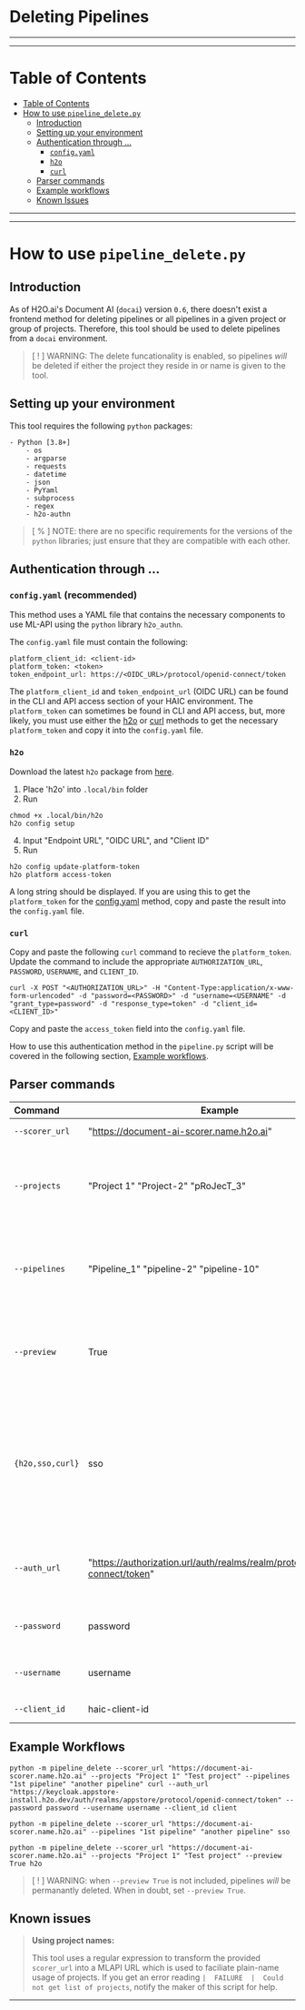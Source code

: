 <!--  Use with consent of H2O.ai  -->
<!--        April 12, 2023        -->

# **Deleting Pipelines**

---
---
# **Table of Contents**

- [Table of Contents](#table-of-contents)
- [How to use `pipeline_delete.py`](#how-to-use-pipeline_deletepy)
    - [Introduction](#introduction)
    - [Setting up your environment](#setting-up-your-environment)
    - [Authentication through ...](#authentication-through)
        - [`config.yaml`](#configyaml-recommended)
        - [`h2o`](#h2o)
        - [`curl`](#curl)
    - [Parser commands](#parser-commands)
    - [Example workflows](#example-workflows)
    - [Known Issues](#known-issues)
---
---
#  **How to use `pipeline_delete.py`**
## **Introduction**
As of H2O.ai's Document AI (`docai`) version `0.6`, there doesn't exist a frontend method for deleting pipelines or all pipelines in a given project or group of projects. Therefore, this tool should be used to delete pipelines from a `docai` environment.

> [ ! ] WARNING: The delete funcationality is enabled, so pipelines *will* be deleted if either the project they reside in or name is given to the tool.

## **Setting up your environment**

This tool requires the following `python` packages:

```
- Python [3.8+]
    - os
    - argparse
    - requests
    - datetime
    - json
    - PyYaml
    - subprocess
    - regex
    - h2o-authn
```

> [ % ] NOTE: there are no specific requirements for the versions of the `python` libraries; just ensure that they are compatible with each other.

## **Authentication through ...**
### **`config.yaml` (recommended)**

This method uses a YAML file that contains the necessary components to use ML-API using the `python` library `h2o_authn`. 

The `config.yaml` file must contain the following:
```
platform_client_id: <client-id>
platform_token: <token>
token_endpoint_url: https://<OIDC_URL>/protocol/openid-connect/token
```

The `platform_client_id` and `token_endpoint_url` (OIDC URL) can be found in the CLI and API access section of your HAIC environment. The `platform_token` can sometimes be found in CLI and API access, but, more likely, you must use either the [h2o](#h2o) or [curl](#curl) methods to get the necessary `platform_token` and copy it into the `config.yaml` file.

### **`h2o`**

Download the latest `h2o` package from [here](https://h2oai-cloud-release.s3.amazonaws.com/releases/ai/h2o/h2o-cloud/latest/index.html).

1. Place 'h2o' into `.local/bin` folder
2. Run
```
chmod +x .local/bin/h2o
h2o config setup
```
4. Input "Endpoint URL", "OIDC URL", and "Client ID"
5. Run
```
h2o config update-platform-token
h2o platform access-token
```
A long string should be displayed. If you are using this to get the `platform_token` for the [config.yaml](#configyaml-recommended) method, copy and paste the result into the `config.yaml` file.

### **`curl`**

Copy and paste the following `curl` command to recieve the `platform_token`. Update the command to include the appropriate `AUTHORIZATION_URL`, `PASSWORD`, `USERNAME`, and `CLIENT_ID`.
```
curl -X POST "<AUTHORIZATION_URL>" -H "Content-Type:application/x-www-form-urlencoded" -d "password=<PASSWORD>" -d "username=<USERNAME" -d "grant_type=password" -d "response_type=token" -d "client_id=<CLIENT_ID>"
```
Copy and paste the `access_token` field into the `config.yaml` file.

How to use this authentication method in the `pipeline.py` script will be covered in the following section, [Example workflows](#example-workflows).

## **Parser commands**

|Command|Example|Description|
|:---|----|----|
|`--scorer_url`|"https://document-ai-scorer.name.h2o.ai"|URL to `docai` scorer.|
|`--projects`|"Project 1" "Project-2" "pRoJecT_3"|Space delimited list with each project surrounded by quotation marks ("").|
|`--pipelines`|"Pipeline_1" "pipeline-2" "pipeline-10"|Space delimited list with each pipeline name surrounded by quoatation marks ("").|
|`--preview`|True|[`OPTIONAL`] Displays which pipeline will be deleted if `--preview True` is disabled|
|`{h2o,sso,curl}`|sso|Authentication method used to access `ml-api`. Mutually exclusive options; only choose one and must be called at the end of the command chain.|
|`--auth_url`|"https://authorization.url/auth/realms/realm/protocol/openid-connect/token"|[`curl`] Authorization URL used to obtain the `access token` for `ml-api`.|
|`--password`|password|[`curl`] Password for `docai` account.|
|`--username`|username|[`curl`] Username of `docai` account.|
|`--client_id`|haic-client-id|[`curl`] HAIC client ID.|

## **Example Workflows**
```
python -m pipeline_delete --scorer_url "https://document-ai-scorer.name.h2o.ai" --projects "Project 1" "Test project" --pipelines "1st pipeline" "another pipeline" curl --auth_url "https://keycloak.appstore-install.h2o.dev/auth/realms/appstore/protocol/openid-connect/token" --password password --username username --client_id client
```

```
python -m pipeline_delete --scorer_url "https://document-ai-scorer.name.h2o.ai" --pipelines "1st pipeline" "another pipeline" sso
```

```
python -m pipeline_delete --scorer_url "https://document-ai-scorer.name.h2o.ai" --projects "Project 1" "Test project" --preview True h2o
```

> [ ! ] WARNING: when `--preview True` is not included, pipelines *will* be permanantly deleted. When in doubt, set `--preview True`.

## **Known issues**

> **Using project names:**
> 
> This tool uses a regular expression to transform the provided `scorer_url` into a MLAPI URL which is used to faciliate plain-name usage of projects. If you get an error reading `|  FAILURE  |  Could not get list of projects`, notify the maker of this script for help.

---